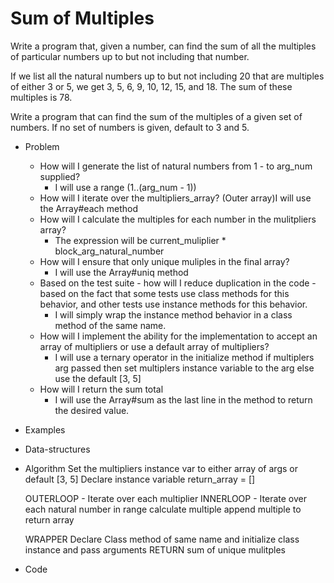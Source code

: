 # Sum of Multiples

Write a program that, given a number, can find the sum of all
the multiples of particular numbers up to but not including 
that number.

If we list all the natural numbers up to but not including 20 
that are multiples of either 3 or 5, we get 3, 5, 6, 9, 10, 
12, 15, and 18. The sum of these multiples is 78.

Write a program that can find the sum of the multiples of a 
given set of numbers. If no set of numbers is given, default 
to 3 and 5.
  
  - Problem
    - How will I generate the list of natural numbers
      from 1 - to arg_num supplied?
      - I will use a range (1..(arg_num - 1))
    - How will I iterate over the multipliers_array?
      (Outer array)I will use the Array#each method
    - How will I calculate the multiples for each number
      in the mulitpliers array?
      - The expression will be current_muliplier * block_arg_natural_number
    - How will I ensure that only unique muliples in the final
      array?
      - I will use the Array#uniq method
    - Based on the test suite - how will I reduce duplication
      in the code - based on the fact that some tests
      use class methods for this behavior, and other
      tests use instance methods for this behavior.
      - I will simply wrap the instance method behavior in a 
        class method of the same name.
    - How will I implement the ability for the implementation
      to accept an array of multipliers or use a default
      array of multipliers?
      - I will use a ternary operator in the initialize method
        if multiplers arg passed then set multiplers instance
        variable to the arg
        else
        use the default [3, 5]
    - How will I return the sum total
      - I will use the Array#sum as the last line in the 
        method to return the desired value.    
  
  - Examples
  - Data-structures
  - Algorithm
    Set the multipliers instance var to either array of args or default [3, 5]
    Declare instance variable return_array = []

    OUTERLOOP - Iterate over each multiplier
      INNERLOOP - Iterate over each natural number in range
        calculate multiple 
        append multiple to return array

    WRAPPER
      Declare Class method of same name and 
      initialize class instance and pass arguments
      RETURN sum of unique mulitples  
  - Code






